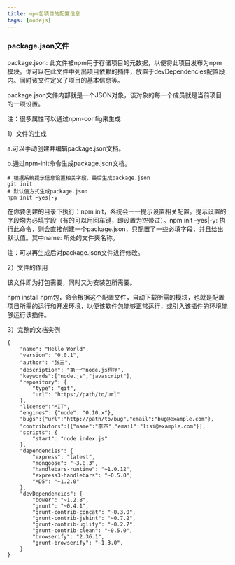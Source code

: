 ```yaml
---
title: npm包项目的配置信息
tags: [nodejs]
---
```


### package.json文件

package.json: 此文件被npm用于存储项目的元数据，以便将此项目发布为npm模块。你可以在此文件中列出项目依赖的插件，放置于devDependencies配置段内。同时该文件定义了项目的基本信息等。

package.json文件内部就是一个JSON对象，该对象的每一个成员就是当前项目的一项设置。

注：很多属性可以通过npm-config来生成

1）文件的生成

a.可以手动创建并编辑package.json文档。

b.通过npm-init命令生成package.json文档。

```
# 根据系统提示信息设置相关字段，最后生成package.json
git init
# 默认值方式生成package.json
npm init –yes|-y
```

在你要创建的目录下执行：npm init，系统会一一提示设置相关配置。提示设置的字段均为必填字段（有的可以用回车键，即设置为空带过）。npm init –yes|-y: 执行此命令，则会直接创建一个package.json，只配置了一些必填字段，并且给出默认值。其中name: 所处的文件夹名称。

注：可以再生成后对package.json文件进行修改。

2）文件的作用

该文件即为打包需要，同时又为安装包所需要。

npm install npm包，命令根据这个配置文件，自动下载所需的模块，也就是配置项目所需的运行和开发环境，以便该软件包能够正常运行，或引入该插件的环境能够运行该插件。

3）完整的文档实例

```
{
    "name": "Hello World",
    "version": "0.0.1",
    "author": "张三",
    "description": "第一个node.js程序",
    "keywords":["node.js","javascript"],
    "repository": {
        "type": "git",
        "url": "https://path/to/url"
    },
    "license":"MIT",
    "engines": {"node": "0.10.x"},
    "bugs":{"url":"http://path/to/bug","email":"bug@example.com"},
    "contributors":[{"name":"李四","email":"lisi@example.com"}],
    "scripts": {
        "start": "node index.js"
    },
    "dependencies": {
        "express": "latest",
        "mongoose": "~3.8.3",
        "handlebars-runtime": "~1.0.12",
        "express3-handlebars": "~0.5.0",
        "MD5": "~1.2.0"
    },
    "devDependencies": {
        "bower": "~1.2.8",
        "grunt": "~0.4.1",
        "grunt-contrib-concat": "~0.3.0",
        "grunt-contrib-jshint": "~0.7.2",
        "grunt-contrib-uglify": "~0.2.7",
        "grunt-contrib-clean": "~0.5.0",
        "browserify": "2.36.1",
        "grunt-browserify": "~1.3.0",
    }
}
```